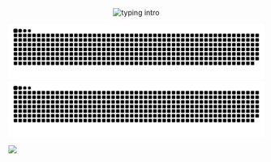 <p align="center">
<img src="https://readme-typing-svg.herokuapp.com?color=08CE90&center=true&vCenter=true&lines=Hello+there!;My+name's+Clovis;I+study+Computer+Science+🖥️;" alt="typing intro">
</p>

![github contribution grid snake animation](https://raw.githubusercontent.com/DreamLineLove/DreamLineLove/output/github-contribution-grid-snake-dark.svg#gh-dark-mode-only)
![github contribution grid snake animation](https://raw.githubusercontent.com/DreamLineLove/DreamLineLove/output/github-contribution-grid-snake.svg#gh-light-mode-only)

![](https://komarev.com/ghpvc/?username=DreamLineLove)


